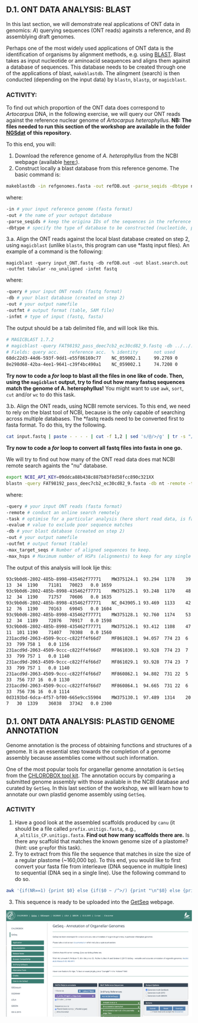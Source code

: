 ## D.1. ONT DATA ANALYSIS: BLAST 

In this last section, we will demonstrate real applications of ONT data in genomics: _A_) querying sequences (ONT reads) againsts a reference, and _B_) assemblying draft genomes.  

Perhaps one of the most widely used applications of ONT data is the identification of organisms by alignment methods, e.g. using [BLAST](https://www.ncbi.nlm.nih.gov/books/NBK279690/). Blast takes as input nucleotide or aminoacid seaquences and aligns them against a database of sequences. This database needs to be created through one of the applications of blast, `makeblastdb`. The alingment (search) is then conducted (depending on the input data) by `blastn`, `blastp`, or `magicblast`.

### ACTIVITY:
To find out which proportion of the ONT data does correspond to _Artocarpus_ DNA, in the following exercise, we will query our ONT reads against the reference nuclear genome of _Artocarpus heterophyllus_. **NB: The files needed to run this section of the workshop are available in the folder [NGSdat](https://github.com/siriusb-nox/Taller-Oxford-Nanopore-Dec-2022/tree/main/NGSdat) of this repository.**

To this end, you will: 

1. Download the reference genome of _A. heterophyllus_ from the NCBI webpage (available [here:](https://www.ncbi.nlm.nih.gov/datasets/genome/GCA_025403435.1/)).
2. Construct locally a blast database from this reference genome. The basic command is:

```bash
makeblastdb -in refgenomes.fasta -out refDB.out -parse_seqids -dbtype nucl
```

where:

```bash
-in # your input reference genome (fasta format)
-out # the name of your outoput database
-parse_seqids # keep the origina IDs of the sequences in the reference genome
-dbtype # specify the type of database to be constructed (nucleotide, protein)
```

3.a. Align the ONT reads against the local blast database created on step 2, using `magicblast` (unlike `blastn`, this program can use *fastq input files). An example of a command is the following: 

```
magicblast -query input_ONT.fastq -db refDB.out -out blast.search.out -outfmt tabular -no_unaligned -infmt fastq
```

where:

```bash
-query # your input ONT reads (fastq format)
-db # your blast database (created on step 2)
-out # your output namefile
-outfmt # output format (table, SAM file)
-infmt # type of input (fastq, fasta)
```

The output should be a tab delimited file, and will look like this.

```bash
# MAGICBLAST 1.7.2
# magicblast -query FAT98192_pass_deec7cb2_ec30cd82_9.fastq -db ../../../blastDB/Art_altilis_CP_NC_059002.1.blastdb -out /Users/o.perez-escobar/Documents/JORMUNGANDR/Projects/ONT_DarwinBogor_2023/GitHub/ONT_JAVA_2023/ONT-workshop-Oct-2023/NGSdat/magicblast_out/FAT98192_pass_deec7cb2_ec30cd82_9.out -outfmt tabular -no_unaligned -infmt fastq 
# Fields: query acc.    reference acc.  % identity      not used        not used        not used        query start     query end       reference start reference end   not used        not used        score   query strand reference strand        query length    BTOP    num placements  not used        compartment     left overhang   right overhang  mate reference  mate ref. start composite score
68dc22d3-44d6-593f-9dd1-e55f86169c77    NC_059002.1     99.2769 0       0       0       35      1414    118851  120231  0       99      1333    plus    plus    1415    82-T-A339A-711AG2AGTC3-T64TAC-168CT4    1            -       1:0     GCAATACGTAACTGAACCAAGTACAGGCAA  T       -       -       1333
8e298d68-42ba-4ee1-9641-c39f4bc490a1    NC_059002.1     74.7208 0       0       0       28      1004    55340   54373   0       99      572     plus    minus   13962   61G-26GA1TG2-A2GA27C-G-1TA2CA26GC3C-35A-21-A16-T-A8T-T-G-1CA18AG2CAAG1-A7AT1T-18_216_%210%106CT62-G87-A31CAAG126C-T-19-T26   1       -       1:1     AGCAATACGTAACTGAACGAAGCCACA     CCTCGTGTCCAAAGTATGAAGATTTCCCTA  -       -       572
```

**Try now to code a _for_ loop to blast all the files in one like of code. Then, using the `magicblast` output, try to find out how many fastsq sequences match the genome of A. heterophyllus!** You might want to use `awk`, `sort`, `cut` and/or `wc` to do this task.

<!-- [!WARNING] >![Figure 1](https://github.com/siriusb-nox/ONT-workshop-Oct-2023/blob/main/IMG/Screenshot%202023-10-19%20at%2010.15.16.png?raw=true) -->

3.b. Align the ONT reads, using NCBI remote services. To this end, we need to rely on the blast tool of NCBI, because is the only capable of searching across multiple databases. The *fastq reads need to be converted first to fasta format. To do this, try the following.

```bash
cat input.fastq | paste - - - - | cut -f 1,2 | sed 's/@/>/g' | tr -s "/t" "/n" > output.fasta
```
**Try now to code a _for_ loop to convert all fastq files into fasta in one go.**

We will try to find out how many of the ONT read data does mat NCBI remote search againts the "nu" database. 

```bash
export NCBI_API_KEY=09ddca88b438c887b83f8d58fcc890c321XX
blastn -query FAT98192_pass_deec7cb2_ec30cd82_9.fasta -db nt -remote -task blastn-short -evalue 0.01 -entrez_query "Artocarpus [organism]" -outfmt 6 -out blast_result_misteriousplant.table -max_target_seqs 10 -max_hsps 5
```

where:

```bash
-query # your input ONT reads (fasta format)
-remote # conduct an online search remotely
-task # optimise for a particular analysis (here short read data, is faster)
-evalue # value to exclude poor sequence matches
-db # your blast database (created on step 2)
-out # your output namefile
-outfmt # output format (table)
-max_target_seqs # Number of aligned sequences to keep.
-max_hsps # Maximum number of HSPs (alignments) to keep for any single query-subject pair.
```


The output of this analysis will look lije this:

```
93c9b0d6-2802-485b-8998-435462f77771	MW375124.1	93.294	1178	39	13	34	1190	71181	70023	0.0	1659
93c9b0d6-2802-485b-8998-435462f77771	MW375125.1	93.248	1170	48	12	34	1190	71757	70606	0.0	1635
93c9b0d6-2802-485b-8998-435462f77771	NC_043905.1	93.469	1133	42	12	76	1190	70163	69045	0.0	1604
93c9b0d6-2802-485b-8998-435462f77771	MW375128.1	92.760	1174	53	12	34	1189	72076	70917	0.0	1598
93c9b0d6-2802-485b-8998-435462f77771	MW375126.1	93.412	1108	47	11	101	1190	71407	70308	0.0	1560
231acd9d-2063-4509-9ccc-c822ff4f66d7	MF861028.1	94.057	774	23	6	33	799	758	1	0.0	1156
231acd9d-2063-4509-9ccc-c822ff4f66d7	MF861030.1	93.928	774	23	7	33	799	757	1	0.0	1140
231acd9d-2063-4509-9ccc-c822ff4f66d7	MF861029.1	93.928	774	23	7	33	799	757	1	0.0	1140
231acd9d-2063-4509-9ccc-c822ff4f66d7	MF860862.1	94.802	731	22	5	33	756	737	16	0.0	1130
231acd9d-2063-4509-9ccc-c822ff4f66d7	MF860864.1	94.665	731	22	6	33	756	736	16	0.0	1114
0d3193bd-6dca-4f57-bf00-665e9cc55904	MW375130.1	97.489	1314	20	7	30	1339	36038	37342	0.0	2300
```

## D.1. ONT DATA ANALYSIS: PLASTID GENOME ANNOTATION
Genome annotation is the process of obtaining functions and structures of a genome. It is an essential step towards the completion of a genome assembly because assemblies come without such information. 

One of the most popular tools for organellar genome annotation is `GetSeq` from the [CHLOROBOX tool kit](https://chlorobox.mpimp-golm.mpg.de). The annotation occurs by comparing a submitted genome assembly with those available in the NCBI database and curated by `GetSeq`. In this last section of the workshop, we will learn how to annotate our own plastid genome assembly using `GetSeq`.

### ACTIVITY
1. Have a good look at the assembled scaffolds produced by `canu` (it should be a file called `prefix.unitigs.fasta`, e.g., `A_altilis_CP.unitigs.fasta`. **Find out how many scaffolds there are.** Is there any scaffold that matches the known genome size of a plastome? (hint: use `grep`for this task).
2. Try to extract from this file the sequence that matches in size the size of a regular plastome (~160,000 bp). To this end, you would like to first convert your fasta file from interleave (DNA sequence in multiple lines) to sequential (DNA seq in a single line). Use the following command to do so.

```bash
awk '{if(NR==1) {print $0} else {if($0 ~ /^>/) {print "\n"$0} else {printf $0}}}' input.interleaved.fasta > output.singleline.fasta
```

3. This sequence is ready to be uploaded into the [GetSeq](https://chlorobox.mpimp-golm.mpg.de/geseq.html) webpage.

<p align="center">
 <img src="https://github.com/siriusb-nox/ONT-workshop-Oct-2023/blob/main/IMG/getseq_chlorobox_screenshot.png" alt="A screenshot of the GetSeq web page"/>
</p>




